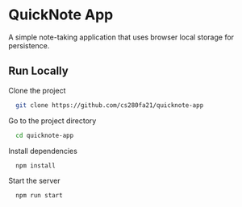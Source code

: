 # QuickNote App

A simple note-taking application that uses browser local storage for persistence.


## Run Locally

Clone the project

```bash
  git clone https://github.com/cs280fa21/quicknote-app
```

Go to the project directory

```bash
  cd quicknote-app
```

Install dependencies

```bash
  npm install
```

Start the server

```bash
  npm run start
```

